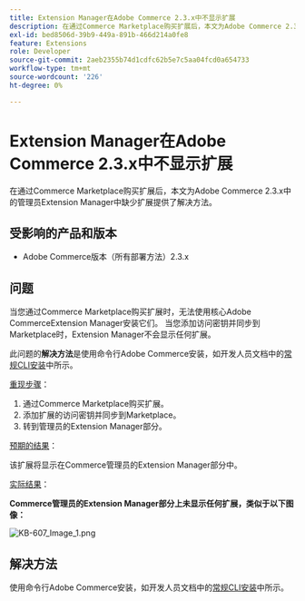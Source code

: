 ```yaml
---
title: Extension Manager在Adobe Commerce 2.3.x中不显示扩展
description: 在通过Commerce Marketplace购买扩展后，本文为Adobe Commerce 2.3.x中的管理员Extension Manager中缺少扩展提供了解决方法。
exl-id: bed8506d-39b9-449a-891b-466d214a0fe8
feature: Extensions
role: Developer
source-git-commit: 2aeb2355b74d1cdfc62b5e7c5aa04fcd0a654733
workflow-type: tm+mt
source-wordcount: '226'
ht-degree: 0%

---
```


# Extension Manager在Adobe Commerce 2.3.x中不显示扩展

在通过Commerce Marketplace购买扩展后，本文为Adobe Commerce 2.3.x中的管理员Extension Manager中缺少扩展提供了解决方法。

## 受影响的产品和版本

* Adobe Commerce版本（所有部署方法）2.3.x

## 问题

当您通过Commerce Marketplace购买扩展时，无法使用核心Adobe CommerceExtension Manager安装它们。 当您添加访问密钥并同步到Marketplace时，Extension Manager不会显示任何扩展。

此问题的&#x200B;**解决方法**&#x200B;是使用命令行Adobe Commerce安装，如开发人员文档中的[常规CLI安装](https://experienceleague.adobe.com/zh-hans/docs/commerce-operations/installation-guide/tutorials/extensions)中所示。

<u>重现步骤</u>：

1. 通过Commerce Marketplace购买扩展。
1. 添加扩展的访问密钥并同步到Marketplace。
1. 转到管理员的Extension Manager部分。

<u>预期的结果</u>：

该扩展将显示在Commerce管理员的Extension Manager部分中。

<u>实际结果</u>：

**Commerce管理员的Extension Manager部分上未显示任何扩展，类似于以下图像：**


![KB-607_Image_1.png](assets/KB-607_Image_1.png)

## 解决方法

使用命令行Adobe Commerce安装，如开发人员文档中的[常规CLI安装](https://experienceleague.adobe.com/zh-hans/docs/commerce-operations/installation-guide/tutorials/extensions)中所示。
